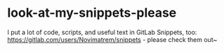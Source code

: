 # look-at-my-snippets-please

I put a lot of code, scripts, and useful text in GitLab Snippets, too: https://gitlab.com/users/Novimatrem/snippets - please check them out~